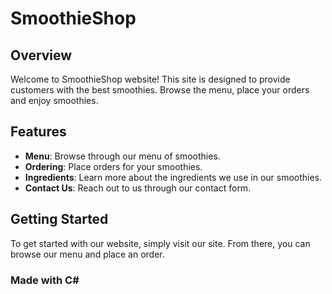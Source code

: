 # SmoothieShop

## Overview
Welcome to SmoothieShop website! 
This site is designed to provide customers with the best smoothies.
Browse the menu, place your orders and enjoy smoothies.

## Features
- **Menu**: Browse through our menu of smoothies.
- **Ordering**: Place orders for your smoothies.
- **Ingredients**: Learn more about the ingredients we use in our smoothies.
- **Contact Us**: Reach out to us through our contact form.

## Getting Started
To get started with our website, simply visit our site. From there, you can browse our menu and place an order.



### Made with C#

